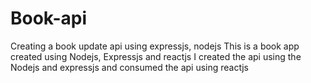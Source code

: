 # Book-api
Creating a book update api using expressjs, nodejs
This is a book app created using Nodejs, Expressjs and reactjs
I created the api using the  Nodejs and expressjs and consumed the api using reactjs
